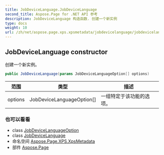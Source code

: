 ```yaml
---
title: JobDeviceLanguage.JobDeviceLanguage
second_title: Aspose.Page for .NET API 参考
description: JobDeviceLanguage 构造函数. 创建一个新实例
type: docs
weight: 10
url: /zh/net/aspose.page.xps.xpsmetadata/jobdevicelanguage/jobdevicelanguage/
---
```

## JobDeviceLanguage constructor

创建一个新实例。

```csharp
public JobDeviceLanguage(params JobDeviceLanguageOption[] options)
```

| 范围 | 类型 | 描述 |
| --- | --- | --- |
| options | JobDeviceLanguageOption[] | 一组特定于该功能的选项。 |

### 也可以看看

* class [JobDeviceLanguageOption](../../jobdevicelanguage.jobdevicelanguageoption/)
* class [JobDeviceLanguage](../)
* 命名空间 [Aspose.Page.XPS.XpsMetadata](../../jobdevicelanguage/)
* 部件 [Aspose.Page](../../../)


